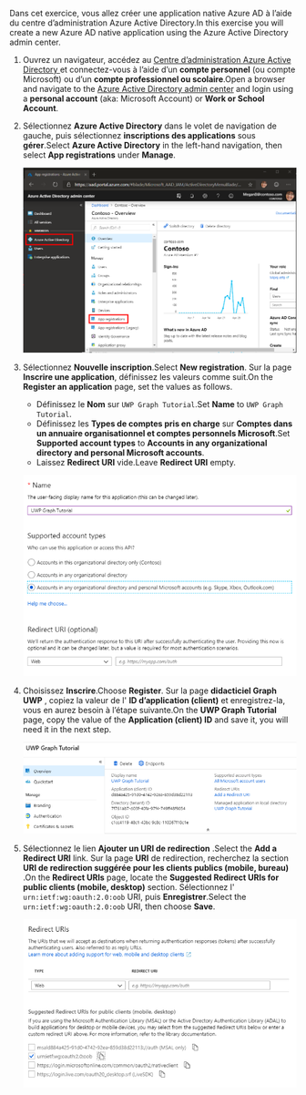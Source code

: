 <!-- markdownlint-disable MD002 MD041 -->

<span data-ttu-id="e5421-101">Dans cet exercice, vous allez créer une application native Azure AD à l’aide du centre d’administration Azure Active Directory.</span><span class="sxs-lookup"><span data-stu-id="e5421-101">In this exercise you will create a new Azure AD native application using the Azure Active Directory admin center.</span></span>

1. <span data-ttu-id="e5421-102">Ouvrez un navigateur, accédez au [Centre d’administration Azure Active Directory ](https://aad.portal.azure.com) et connectez-vous à l’aide d’un **compte personnel** (ou compte Microsoft) ou d’un **compte professionnel ou scolaire**.</span><span class="sxs-lookup"><span data-stu-id="e5421-102">Open a browser and navigate to the [Azure Active Directory admin center](https://aad.portal.azure.com) and login using a **personal account** (aka: Microsoft Account) or **Work or School Account**.</span></span>

1. <span data-ttu-id="e5421-103">Sélectionnez **Azure Active Directory** dans le volet de navigation de gauche, puis sélectionnez **inscriptions des applications** sous **gérer**.</span><span class="sxs-lookup"><span data-stu-id="e5421-103">Select **Azure Active Directory** in the left-hand navigation, then select **App registrations** under **Manage**.</span></span>

    ![<span data-ttu-id="e5421-104">Capture d’écran des inscriptions d’application</span><span class="sxs-lookup"><span data-stu-id="e5421-104">A screenshot of the App registrations</span></span> ](./images/aad-portal-app-registrations.png)

1. <span data-ttu-id="e5421-105">Sélectionnez **Nouvelle inscription**.</span><span class="sxs-lookup"><span data-stu-id="e5421-105">Select **New registration**.</span></span> <span data-ttu-id="e5421-106">Sur la page **Inscrire une application**, définissez les valeurs comme suit.</span><span class="sxs-lookup"><span data-stu-id="e5421-106">On the **Register an application** page, set the values as follows.</span></span>

    - <span data-ttu-id="e5421-107">Définissez le **Nom** sur `UWP Graph Tutorial`.</span><span class="sxs-lookup"><span data-stu-id="e5421-107">Set **Name** to `UWP Graph Tutorial`.</span></span>
    - <span data-ttu-id="e5421-108">Définissez les **Types de comptes pris en charge** sur **Comptes dans un annuaire organisationnel et comptes personnels Microsoft**.</span><span class="sxs-lookup"><span data-stu-id="e5421-108">Set **Supported account types** to **Accounts in any organizational directory and personal Microsoft accounts**.</span></span>
    - <span data-ttu-id="e5421-109">Laissez **Redirect URI** vide.</span><span class="sxs-lookup"><span data-stu-id="e5421-109">Leave **Redirect URI** empty.</span></span>

    ![Capture d’écran de la page inscrire une application](./images/aad-register-an-app.png)

1. <span data-ttu-id="e5421-111">Choisissez **Inscrire**.</span><span class="sxs-lookup"><span data-stu-id="e5421-111">Choose **Register**.</span></span> <span data-ttu-id="e5421-112">Sur la page **didacticiel Graph UWP** , copiez la valeur de l' **ID d’application (client)** et enregistrez-la, vous en aurez besoin à l’étape suivante.</span><span class="sxs-lookup"><span data-stu-id="e5421-112">On the **UWP Graph Tutorial** page, copy the value of the **Application (client) ID** and save it, you will need it in the next step.</span></span>

    ![Capture d’écran de l’ID d’application de la nouvelle inscription de l’application](./images/aad-application-id.png)

1. <span data-ttu-id="e5421-114">Sélectionnez le lien **Ajouter un URI de redirection** .</span><span class="sxs-lookup"><span data-stu-id="e5421-114">Select the **Add a Redirect URI** link.</span></span> <span data-ttu-id="e5421-115">Sur la page **URI** de redirection, recherchez la section **URI de redirection suggérée pour les clients publics (mobile, bureau)** .</span><span class="sxs-lookup"><span data-stu-id="e5421-115">On the **Redirect URIs** page, locate the **Suggested Redirect URIs for public clients (mobile, desktop)** section.</span></span> <span data-ttu-id="e5421-116">Sélectionnez l' `urn:ietf:wg:oauth:2.0:oob` URI, puis **Enregistrer**.</span><span class="sxs-lookup"><span data-stu-id="e5421-116">Select the `urn:ietf:wg:oauth:2.0:oob` URI, then choose **Save**.</span></span>

    ![Capture d’écran de la page des URI de redirection](./images/aad-redirect-uris.png)